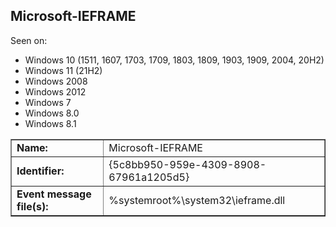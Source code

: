 ## Microsoft-IEFRAME

Seen on:
* Windows 10 (1511, 1607, 1703, 1709, 1803, 1809, 1903, 1909, 2004, 20H2)
* Windows 11 (21H2)
* Windows 2008
* Windows 2012
* Windows 7
* Windows 8.0
* Windows 8.1

<table border="1" class="docutils">
  <tbody>
    <tr>
      <td><b>Name:</b></td>
      <td>Microsoft-IEFRAME</td>
    </tr>
    <tr>
      <td><b>Identifier:</b></td>
      <td>{5c8bb950-959e-4309-8908-67961a1205d5}</td>
    </tr>
    <tr>
      <td><b>Event message file(s):</b></td>
      <td>%systemroot%\system32\ieframe.dll</td>
    </tr>
  </tbody>
</table>

&nbsp;

